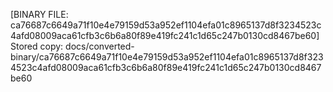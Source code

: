 [BINARY FILE: ca76687c6649a71f10e4e79159d53a952ef1104efa01c8965137d8f3234523c4afd08009aca61cfb3c6b6a80f89e419fc241c1d65c247b0130cd8467be60]
Stored copy: docs/converted-binary/ca76687c6649a71f10e4e79159d53a952ef1104efa01c8965137d8f3234523c4afd08009aca61cfb3c6b6a80f89e419fc241c1d65c247b0130cd8467be60
